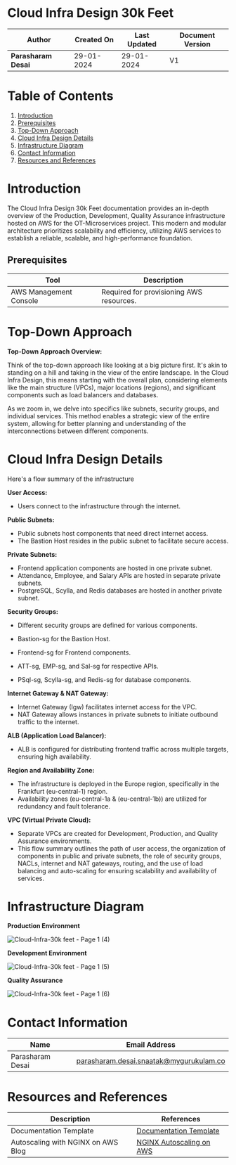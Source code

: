 # Cloud Infra Design 30k Feet

| **Author**           | **Created On** | **Last Updated** | **Document Version** |
| -------------------- | -------------- | ---------------- | -------------------- |
| **Parasharam Desai** | 29-01-2024     | 29-01-2024       | V1                   |

# Table of Contents

1. [Introduction](#introduction)
2. [Prerequisites](#prerequisites)
3. [Top-Down Approach](#top-down-approach)
4. [Cloud Infra Design Details](#cloud-infra-design-details)
5. [Infrastructure Diagram](#infrastructure-diagram)
6. [Contact Information](#contact-information)
7. [Resources and References](#resources-and-references)

# Introduction

The Cloud Infra Design 30k Feet documentation provides an in-depth overview of the Production, Development, Quality Assurance infrastructure hosted on AWS for the OT-Microservices project. This modern and modular architecture prioritizes scalability and efficiency, utilizing AWS services to establish a reliable, scalable, and high-performance foundation.

## Prerequisites
| Tool                  | Description                                  |
|-----------------------|----------------------------------------------|
| AWS Management Console | Required for provisioning AWS resources.     |

# Top-Down Approach

**Top-Down Approach Overview:**

Think of the top-down approach like looking at a big picture first. It's akin to standing on a hill and taking in the view of the entire landscape. In the Cloud Infra Design, this means starting with the overall plan, considering elements like the main structure (VPCs), major locations (regions), and significant components such as load balancers and databases.

As we zoom in, we delve into specifics like subnets, security groups, and individual services. This method enables a strategic view of the entire system, allowing for better planning and understanding of the interconnections between different components.

# Cloud Infra Design Details

Here's a flow summary of the infrastructure 

**User Access:**

* Users connect to the infrastructure through the internet.

**Public Subnets:**

* Public subnets host components that need direct internet access.
* The Bastion Host resides in the public subnet to facilitate secure access.

**Private Subnets:**
* Frontend application components are hosted in one private subnet.
* Attendance, Employee, and Salary APIs are hosted in separate private subnets.
* PostgreSQL, Scylla, and Redis databases are hosted in another private subnet.

**Security Groups:**

* Different security groups are defined for various components.
  
* Bastion-sg for the Bastion Host.
* Frontend-sg for Frontend components.
* ATT-sg, EMP-sg, and Sal-sg for respective APIs.
* PSql-sg, Scylla-sg, and Redis-sg for database components.

**Internet Gateway & NAT Gateway:**

* Internet Gateway (Igw) facilitates internet access for the VPC.
* NAT Gateway allows instances in private subnets to initiate outbound traffic to the internet.

**ALB (Application Load Balancer):**

* ALB is configured for distributing frontend traffic across multiple targets, ensuring high availability.

**Region and Availability Zone:**

* The infrastructure is deployed in the Europe region, specifically in the Frankfurt (eu-central-1) region.
* Availability zones (eu-central-1a & (eu-central-1b)) are utilized for redundancy and fault tolerance.

**VPC (Virtual Private Cloud):**

* Separate VPCs are created for Development, Production, and Quality Assurance environments.
* This flow summary outlines the path of user access, the organization of components in public and private subnets, the role of security groups, NACLs, internet and NAT gateways, routing, and the use of load balancing and auto-scaling for ensuring scalability and availability of services.

# Infrastructure Diagram

**Production Environment**

![Cloud-Infra-30k feet - Page 1 (4)](https://github.com/avengers-p7/Documentation/assets/156056709/696618e4-67dd-446f-8953-11304c86f9e2)

**Development Environment**

![Cloud-Infra-30k feet - Page 1 (5)](https://github.com/avengers-p7/Documentation/assets/156056709/a9d4c48c-abd6-4c48-8ab3-ae04c8f65be5)

**Quality Assurance**

![Cloud-Infra-30k feet - Page 1 (6)](https://github.com/avengers-p7/Documentation/assets/156056709/664031fb-576a-4523-8be8-bffa468f2595)

# Contact Information

| Name               | Email Address                               |
| ------------------ | ------------------------------------------- |
| Parasharam Desai   | parasharam.desai.snaatak@mygurukulam.co     |

# Resources and References

|     Description                  | References  
| ---------------------------------| ------------------------------------------------------------------- |
| Documentation Template           | [Documentation Template](https://github.com/OT-MICROSERVICES/documentation-template/wiki/Application-Template) |
| Autoscaling with NGINX on AWS Blog| [NGINX Autoscaling on AWS](https://www.nginx.com/blog/announcing-new-autoscaling-support-with-nginx-plus-on-aws-cloud-quick-start/) |

